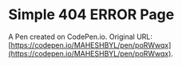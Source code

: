 # Simple 404 ERROR Page

A Pen created on CodePen.io. Original URL: [https://codepen.io/MAHESHBYL/pen/poRWwqx](https://codepen.io/MAHESHBYL/pen/poRWwqx).

